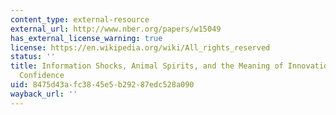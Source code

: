 ```yaml
---
content_type: external-resource
external_url: http://www.nber.org/papers/w15049
has_external_license_warning: true
license: https://en.wikipedia.org/wiki/All_rights_reserved
status: ''
title: Information Shocks, Animal Spirits, and the Meaning of Innovations in Consumer
  Confidence
uid: 8475d43a-fc38-45e5-b292-87edc528a090
wayback_url: ''
---
```

